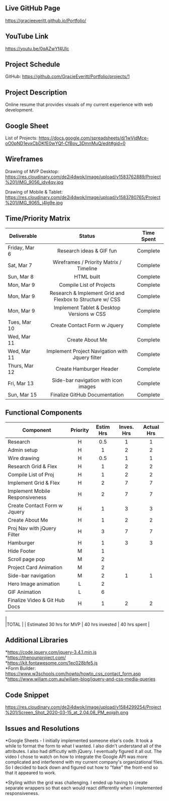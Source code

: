 ## Live GitHub Page
https://gracieeveritt.github.io/Portfolio/

## YouTube Link
https://youtu.be/0qAZwYf4UIc

## Project Schedule
GitHub: https://github.com/GracieEveritt/Portfolio/projects/1

## Project Description
Online resume that provides visuals of my current experience with web development.

## Google Sheet
List of Projects: https://docs.google.com/spreadsheets/d/1wVjdMce-oO0pND1evxCbDKfE0wYQf-CfBov_3DmnMuQ/edit#gid=0

## Wireframes

Drawing of MVP Desktop: https://res.cloudinary.com/de2i4dwok/image/upload/v1583762889/Project%201/IMG_9056_idv4qv.jpg  

Drawing of Mobile & Tablet: https://res.cloudinary.com/de2i4dwok/image/upload/v1583780765/Project%201/IMG_9065_j4lg9e.jpg

## Time/Priority Matrix 

|Deliverable	| Status	| Time Spent |
| --- | :---: |  :---: | 
| Friday, Mar 6 | Research ideas & GIF fun	| Complete 	| 1 hr |
| Sat, Mar 7 | Wireframes / Priority Matrix / Timeline	| Complete	| 3 hrs |
| Sun, Mar 8 | HTML built	| Complete | 30 min |
| Mon, Mar 9 | Compile List of Projects	| Complete | 3 hrs |
| Mon, Mar 9 | Research & Implement Grid and Flexbox to Structure w/ CSS	| Complete | 7.5 hrs |	
| Mon, Mar 9 | Implement Tablet & Desktop Versions w CSS | Complete | 7 hrs |		
| Tues, Mar 10 | Create Contact Form w Jquery	| Complete | 3 hrs |
| Wed, Mar 11 | Create About Me	 | Complete | 2 hrs |		
| Wed, Mar 11 | Implement Project Navigation with Jquery filter | Complete | 7 hrs |
| Thurs, Mar 12 | Create Hamburger Header | Complete  | 3 hrs |		
| Fri, Mar 13 | Side-bar navigation with icon images	 | Complete | 1 hr |		
 Sun, Mar 15 | Finalize GitHub Documentation  | Complete | 2 hrs |		

## Functional Components

| Component | Priority	| Estim Hrs |	Inves. Hrs	| Actual Hrs|
| --- | :---: |  :---: | :---: | :---: |
| Research |	H	| 0.5	| 1 |	1 |
| Admin setup	| H	| 1	| 2	| 2 |
| Wire drawing	| H |	0.5	| 1	| 1 |
| Research Grid & Flex 	| H	| 1	| 2	| 2 |
| Compile List of Proj	| H	| 1	| 2 | 2 |
| Implement Grid & Flex	| H	| 2	| 7 | 7 |
| Implement Mobile Responsiveness	| H	| 2 | 7 | 7 |		
| Create Contact Form w Jquery	| H |	1 | 3 | 3 |	
| Create About Me	| H |	1 | 2 | 2 |	
| Proj Nav with jQuery Filter	| H |	3 | 7 | 7 |	
| Hamburger	| H |	1 | 3 | 3 |	
| Hide Footer	| M |	1 |  |  |	
| Scroll page pop	| M |	2 |  |  |		
| Project Card Animation	| M |	2 |  |  |		
| Side-bar navigation	| M |	2 | 1 | 1 |		
| Hero Image animation | L |	2 |  |  |	
| GIF Animation	| L |	6 |  |  |	
| Finalize Video & Git Hub Docs	| H |	1 | 2 | 2 |	
|				
|TOTAL |	| Estimated 30 hrs for MVP	| 40 hrs invested |	40 hrs spent |   

## Additional Libraries
*https://code.jquery.com/jquery-3.4.1.min.js    
*https://thenounproject.com/  
*https://kit.fontawesome.com/1ec028bfe5.js  
*Form Builder: https://www.w3schools.com/howto/howto_css_contact_form.asp  
*https://www.wiliam.com.au/wiliam-blog/jquery-and-css-media-queries  

## Code Snippet

https://res.cloudinary.com/de2i4dwok/image/upload/v1584299254/Project%201/Screen_Shot_2020-03-15_at_2.04.08_PM_eojgih.png

## Issues and Resolutions
*Google Sheets - I initially implemented someone else's code. It took a while to format the form to what I wanted. I also didn't understand all of the attributes. I also had difficutly with jQuery. I eventually figured it all out. The video I chose to watch on how to integrate the Google API was more complicated and interferend with my current company's organizational files. So I decided to back down and figured out how to "fake" the front-end so that it appeared to work.   

*Styling within the grid was challenging. I ended up having to create separate wrappers so that each would react differently when I implemented responsiveness. 
